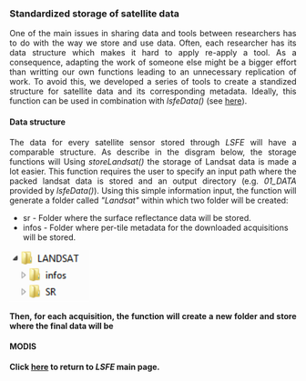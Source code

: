 ### Standardized storage of satellite data

<p align="justify">
One of the main issues in sharing data and tools between researchers has to do with the way we store and use data. Often, each researcher has its data structure which makes it hard to apply re-apply a tool. As a consequence, adapting the work of someone else might be a bigger effort than writting our own functions leading to an unnecessary replication of work.
To avoid this, we developed a series of tools to create a standized structure for satellite data and its corresponding metadata. Ideally, this function can be used in combination with <i>lsfeData()</i> (see <a href="https://github.com/LSFE/info/blob/master/example_3.md">here</a>).
</p>

#### Data structure
<p align="justify">
The data for every satellite sensor stored through <i>LSFE</i> will have a comparable structure. As describe in the disgram below, the storage functions will 
Using <i>storeLandsat()</i> the storage of Landsat data is made a lot easier. This function requires the user to specify an input path where the packed landsat data is stored and an output directory (e.g. <i>01_DATA</i> provided by <i>lsfeData()</i>). Using this simple information input, the function will generate a folder called <i>"Landsat"</i> within which two folder will be created:
  
* sr - Folder where the surface reflectance data will be stored.
* infos - Folder where per-tile metadata for the downloaded acquisitions will be stored.

</p>

<b>
  
<img width="140" height="91" src="https://github.com/LSFE/info/blob/master/example-3_figure-1.png"></a>

<b>

<p align="justify">
Then, for each acquisition, the function will create a new folder and store where the final data will be 

#### MODIS
<p align="justify">
</p>

</b>

Click <a href="https://github.com/LSFE/LSFE-R">here</a> to return to <i>LSFE</i> main page.
